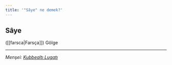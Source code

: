 ```yaml
---
title: '"Sâye" ne demek?'
---
```


## Sâye
([[farsca|Farsça]]) Gölge

---
*Menşei: [Kubbealtı Lugatı](https://www.lugatim.com/s/saye)*